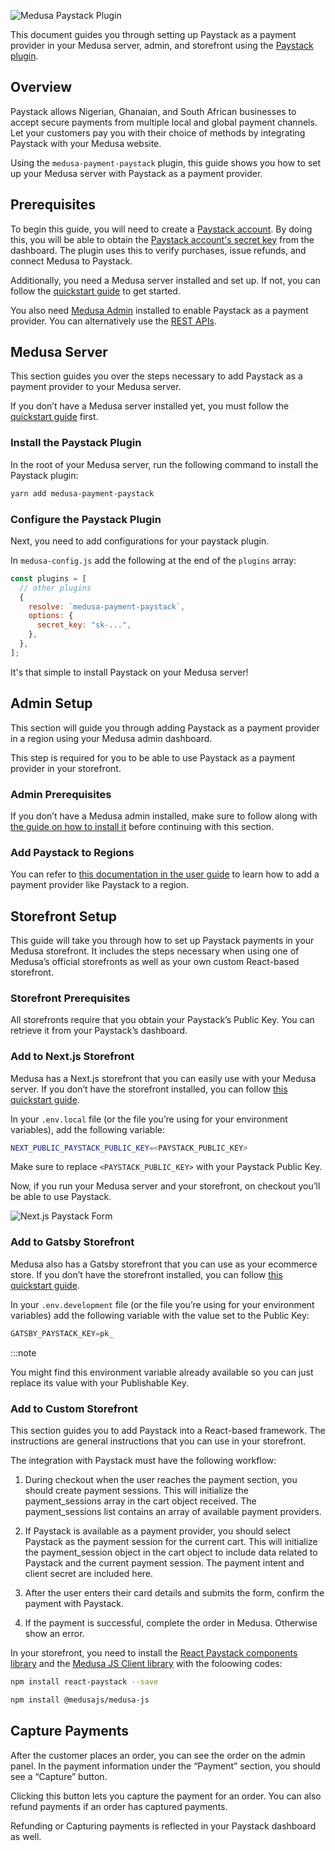 ![Medusa Paystack Plugin](https://res.cloudinary.com/femakin/image/upload/v1666371662/Frame_59841_cuqbl1.png)

This document guides you through setting up Paystack as a payment provider in your Medusa server, admin, and storefront using the [Paystack plugin](https://github.com/femakin/medusa-payment-paystack/tree/master).

## Overview

Paystack allows Nigerian, Ghanaian, and South African businesses to accept secure payments from multiple local and global payment channels. Let your customers pay you with their choice of methods by integrating Paystack with your Medusa website.

Using the `medusa-payment-paystack` plugin, this guide shows you how to set up your Medusa server with Paystack as a payment provider.


## Prerequisites

To begin this guide, you will need to create a [Paystack account](https://dashboard.paystack.com/#/signup?_id=01137601-d686-45ac-a3f5-dca9afce19c6R). By doing this, you will be able to obtain the [Paystack account's secret key](https://support.paystack.com/hc/en-us/articles/360009881600-Paystack-Test-Keys-Live-Keys-and-Webhooks) from the dashboard. The plugin uses this to verify purchases, issue refunds, and connect Medusa to Paystack.

Additionally, you need a Medusa server installed and set up. If not, you can follow the [quickstart guide](https://docs.medusajs.com/quickstart/quick-start) to get started.

You also need [Medusa Admin](https://docs.medusajs.com/admin/quickstart/) installed to enable Paystack as a payment provider. You can alternatively use the [REST APIs](https://docs.medusajs.com/api/admin).

## Medusa Server

This section guides you over the steps necessary to add Paystack as a payment provider to your Medusa server.

If you don’t have a Medusa server installed yet, you must follow the [quickstart guide](../quickstart/quick-start) first.

### Install the Paystack Plugin

In the root of your Medusa server, run the following command to install the Paystack plugin:

```bash 
yarn add medusa-payment-paystack
```

### Configure the Paystack Plugin

Next, you need to add configurations for your paystack plugin.

In `medusa-config.js` add the following at the end of the `plugins` array:

```js
const plugins = [
  // other plugins
  {
    resolve: `medusa-payment-paystack`,
    options: {
      secret_key: "sk-...",
    },
  },
];
```

It's that simple to install Paystack on your Medusa server!


## Admin Setup

This section will guide you through adding Paystack as a payment provider in a region using your Medusa admin dashboard.

This step is required for you to be able to use Paystack as a payment provider in your storefront.

### Admin Prerequisites

If you don’t have a Medusa admin installed, make sure to follow along with [the guide on how to install it](https://github.com/medusajs/admin#-quickstart) before continuing with this section.

### Add Paystack to Regions

You can refer to [this documentation in the user guide](../user-guide/regions/providers.mdx#manage-payment-providers) to learn how to add a payment provider like Paystack to a region.



## Storefront Setup

This guide will take you through how to set up Paystack payments in your Medusa storefront. It includes the steps necessary when using one of Medusa’s official storefronts as well as your own custom React-based storefront.

### Storefront Prerequisites

All storefronts require that you obtain your Paystack’s Public Key. You can retrieve it from your Paystack’s dashboard.

### Add to Next.js Storefront

Medusa has a Next.js storefront that you can easily use with your Medusa server. If you don’t have the storefront installed, you can follow [this quickstart guide](../starters/nextjs-medusa-starter).

In your `.env.local` file (or the file you’re using for your environment variables), add the following variable:

```bash
NEXT_PUBLIC_PAYSTACK_PUBLIC_KEY=<PAYSTACK_PUBLIC_KEY>
```

Make sure to replace `<PAYSTACK_PUBLIC_KEY>` with your Paystack Public Key.

Now, if you run your Medusa server and your storefront, on checkout you’ll be able to use Paystack.

![Next.js Paystack Form](https://res.cloudinary.com/femakin/image/upload/v1666371607/Screenshot_2022-10-21_at_17.57.32_fx2nnq.png)



### Add to Gatsby Storefront

Medusa also has a Gatsby storefront that you can use as your ecommerce store. If you don’t have the storefront installed, you can follow [this quickstart guide](../starters/gatsby-medusa-starter).

In your `.env.development` file (or the file you’re using for your environment variables) add the following variable with the value set to the Public Key:

```jsx
GATSBY_PAYSTACK_KEY=pk_
```

:::note

You might find this environment variable already available so you can just replace its value with your Publishable Key.


### Add to Custom Storefront

This section guides you to add Paystack into a React-based framework. The instructions are general instructions that you can use in your storefront.

The integration with Paystack must have the following workflow:

1. During checkout when the user reaches the payment section, you should create payment sessions. This will initialize the payment_sessions array in the cart object received. The payment_sessions list contains an array of available payment providers.

2. If Paystack is available as a payment provider, you should select Paystack as the payment session for the current cart. This will initialize the payment_session object in the cart object to include data related to Paystack and the current payment session. The payment intent and client secret are included here.

3. After the user enters their card details and submits the form, confirm the payment with Paystack.

4. If the payment is successful, complete the order in Medusa. Otherwise show an error.

In your storefront, you need to install the [React Paystack components library](https://www.npmjs.com/package/react-paystack) and the [Medusa JS Client library](https://www.npmjs.com/package/@medusajs/medusa-js) with the foloowing codes:

```bash 
npm install react-paystack --save
```

```bash 
npm install @medusajs/medusa-js
```

## Capture Payments

After the customer places an order, you can see the order on the admin panel. In the payment information under the “Payment” section, you should see a “Capture” button.


Clicking this button lets you capture the payment for an order. You can also refund payments if an order has captured payments.

Refunding or Capturing payments is reflected in your Paystack dashboard as well.


